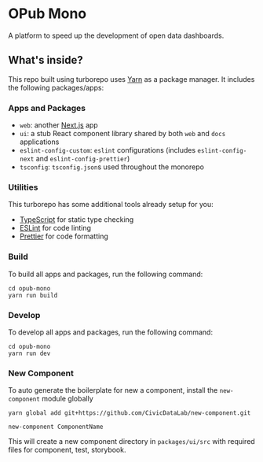 # OPub Mono

A platform to speed up the development of open data dashboards.

## What's inside?

This repo built using turborepo uses [Yarn](https://classic.yarnpkg.com/) as a package manager. It includes the following packages/apps:

### Apps and Packages

- `web`: another [Next.js](https://nextjs.org/) app
- `ui`: a stub React component library shared by both `web` and `docs` applications
- `eslint-config-custom`: `eslint` configurations (includes `eslint-config-next` and `eslint-config-prettier`)
- `tsconfig`: `tsconfig.json`s used throughout the monorepo

### Utilities

This turborepo has some additional tools already setup for you:

- [TypeScript](https://www.typescriptlang.org/) for static type checking
- [ESLint](https://eslint.org/) for code linting
- [Prettier](https://prettier.io) for code formatting

### Build

To build all apps and packages, run the following command:

```
cd opub-mono
yarn run build
```

### Develop

To develop all apps and packages, run the following command:

```
cd opub-mono
yarn run dev
```

### New Component

To auto generate the boilerplate for new a component, install the `new-component` module globally

```
yarn global add git+https://github.com/CivicDataLab/new-component.git

new-component ComponentName
```

This will create a new component directory in `packages/ui/src` with required files for component, test, storybook.
